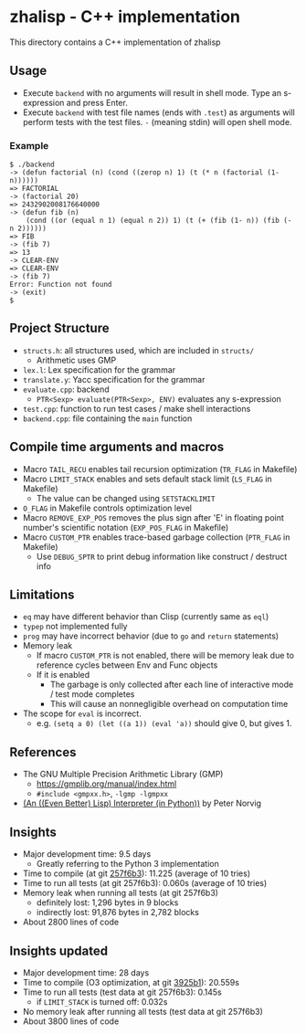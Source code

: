 # zhalisp - C++ implementation
This directory contains a C++ implementation of zhalisp

## Usage
* Execute `backend` with no arguments will result in shell mode. Type an s-expression and press Enter. 
* Execute `backend` with test file names (ends with `.test`) as arguments will perform tests with the test files. `-` (meaning stdin) will open shell mode. 

### Example
```
$ ./backend 
-> (defun factorial (n) (cond ((zerop n) 1) (t (* n (factorial (1- n))))))
=> FACTORIAL
-> (factorial 20)
=> 2432902008176640000
-> (defun fib (n)
    (cond ((or (equal n 1) (equal n 2)) 1) (t (+ (fib (1- n)) (fib (- n 2))))))
=> FIB
-> (fib 7)
=> 13
-> CLEAR-ENV
=> CLEAR-ENV
-> (fib 7)
Error: Function not found
-> (exit)
$ 
```

## Project Structure
* `structs.h`: all structures used, which are included in `structs/`
	* Arithmetic uses GMP
* `lex.l`: Lex specification for the grammar
* `translate.y`: Yacc specification for the grammar
* `evaluate.cpp`: backend
	* `PTR<Sexp> evaluate(PTR<Sexp>, ENV)` evaluates any s-expression
* `test.cpp`: function to run test cases / make shell interactions
* `backend.cpp`: file containing the `main` function

## Compile time arguments and macros
* Macro `TAIL_RECU` enables tail recursion optimization (`TR_FLAG` in Makefile)
* Macro `LIMIT_STACK` enables and sets default stack limit (`LS_FLAG` in Makefile)
	* The value can be changed using `SETSTACKLIMIT`
* `O_FLAG` in Makefile controls optimization level
* Macro `REMOVE_EXP_POS` removes the plus sign after 'E' in floating point number's scientific notation (`EXP_POS_FLAG` in Makefile)
* Macro `CUSTOM_PTR` enables trace-based garbage collection (`PTR_FLAG` in Makefile)
	* Use `DEBUG_SPTR` to print debug information like construct / destruct info

## Limitations
* `eq` may have different behavior than Clisp (currently same as `eql`)
* `typep` not implemented fully
* `prog` may have incorrect behavior (due to `go` and `return` statements)
* Memory leak
	* If macro `CUSTOM_PTR` is not enabled, there will be memory leak due to reference cycles between Env and Func objects
	* If it is enabled
		* The garbage is only collected after each line of interactive mode / test mode completes
		* This will cause an nonnegligible overhead on computation time
* The scope for `eval` is incorrect.
	* e.g. `(setq a 0) (let ((a 1)) (eval 'a))` should give 0, but gives 1. 

## References
* The GNU Multiple Precision Arithmetic Library (GMP)
	* https://gmplib.org/manual/index.html
	* `#include <gmpxx.h>`, `-lgmp -lgmpxx`
* [(An ((Even Better) Lisp) Interpreter (in Python))](http://norvig.com/lispy2.html) by Peter Norvig

## Insights
* Major development time: 9.5 days
	* Greatly referring to the Python 3 implementation
* Time to compile (at git [257f6b3](https://github.com/lxylxy123456/zhalisp/commit/257f6b3abec4969f9c33c5645bd0a825139661b4)): 11.225 (average of 10 tries)
* Time to run all tests (at git 257f6b3): 0.060s (average of 10 tries)
* Memory leak when running all tests (at git 257f6b3)
	* definitely lost: 1,296 bytes in 9 blocks
	* indirectly lost: 91,876 bytes in 2,782 blocks
* About 2800 lines of code

## Insights updated
* Major development time: 28 days
* Time to compile (O3 optimization, at git [3925b1](https://github.com/lxylxy123456/zhalisp/commit/3925b1b6062bb5685bdf7765211b95d931efab15)): 20.559s
* Time to run all tests (test data at git 257f6b3): 0.145s
	* if `LIMIT_STACK` is turned off: 0.032s
* No memory leak after running all tests (test data at git 257f6b3)
* About 3800 lines of code

